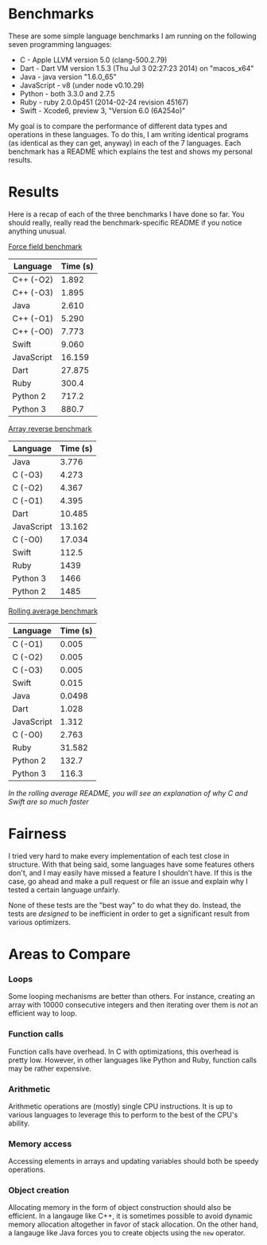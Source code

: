 # Benchmarks

These are some simple language benchmarks I am running on the following seven programming languages:

 * C - Apple LLVM version 5.0 (clang-500.2.79)
 * Dart - Dart VM version 1.5.3 (Thu Jul 3 02:27:23 2014) on "macos_x64"
 * Java - java version "1.6.0_65"
 * JavaScript - v8 (under node v0.10.29)
 * Python - both 3.3.0 and 2.7.5
 * Ruby - ruby 2.0.0p451 (2014-02-24 revision 45167)
 * Swift - Xcode6, preview 3, "Version 6.0 (6A254o)"

My goal is to compare the performance of different data types and operations in these languages. To do this, I am writing identical programs (as identical as they can get, anyway) in each of the 7 languages. Each benchmark has a README which explains the test and shows my personal results.

# Results

Here is a recap of each of the three benchmarks I have done so far. You should really, really read the benchmark-specific README if you notice anything unusual.

[Force field benchmark](force-field)

| Language   | Time (s) |
|------------|----------|
|C++ (-O2)   |1.892     |
|C++ (-O3)   |1.895     |
|Java        |2.610     |
|C++ (-O1)   |5.290     |
|C++ (-O0)   |7.773     |
|Swift       |9.060     |
|JavaScript  |16.159    |
|Dart        |27.875    |
|Ruby        |300.4     |
|Python 2    |717.2     |
|Python 3    |880.7     |

[Array reverse benchmark](array-reverse)

| Language   | Time (s) |
|------------|----------|
|Java        |3.776     |
|C (-O3)     |4.273     |
|C (-O2)     |4.367     |
|C (-O1)     |4.395     |
|Dart        |10.485    |
|JavaScript  |13.162    |
|C (-O0)     |17.034    |
|Swift       |112.5     |
|Ruby        |1439      |
|Python 3    |1466      |
|Python 2    |1485      |

[Rolling average benchmark](roll-avg)

| Language   | Time (s) |
|------------|----------|
|C (-O1)     |0.005     |
|C (-O2)     |0.005     |
|C (-O3)     |0.005     |
|Swift       |0.015     |
|Java        |0.0498    |
|Dart        |1.028     |
|JavaScript  |1.312     |
|C (-O0)     |2.763     |
|Ruby        |31.582    |
|Python 2    |132.7     |
|Python 3    |116.3     |

*In the rolling average README, you will see an explanation of why C and Swift are so much faster*

# Fairness

I tried very hard to make every implementation of each test close in structure. With that being said, some languages have some features others don't, and I may easily have missed a feature I shouldn't have. If this is the case, go ahead and make a pull request or file an issue and explain why I tested a certain language unfairly.

None of these tests are the "best way" to do what they do. Instead, the tests are *designed* to be inefficient in order to get a significant result from various optimizers.

# Areas to Compare

### Loops

Some looping mechanisms are better than others. For instance, creating an array with 10000 consecutive integers and then iterating over them is *not* an efficient way to loop.

### Function calls

Function calls have overhead. In C with optimizations, this overhead is pretty low. However, in other languages like Python and Ruby, function calls may be rather expensive.

### Arithmetic

Arithmetic operations are (mostly) single CPU instructions. It is up to various languages to leverage this to perform to the best of the CPU's ability.

### Memory access

Accessing elements in arrays and updating variables should both be speedy operations.

### Object creation

Allocating memory in the form of object construction should also be efficient. In a langauge like C++, it is sometimes possible to avoid dynamic memory allocation altogether in favor of stack allocation. On the other hand, a langauge like Java forces you to create objects using the `new` operator.
